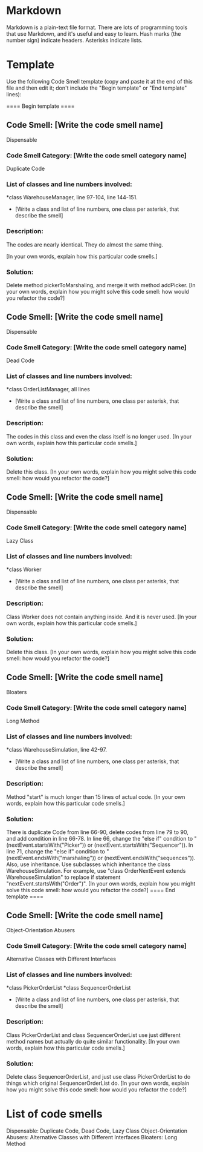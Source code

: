 # Markdown

Markdown is a plain-text file format. There are lots of programming tools that use Markdown, and it's useful and
easy to learn. Hash marks (the number sign) indicate headers. Asterisks indicate lists.

# Template

Use the following Code Smell template (copy and paste it at the end of this file and then edit it; don't include the "Begin template" or "End template" lines):

==== Begin template ====
## Code Smell: [Write the code smell name]
Dispensable
### Code Smell Category: [Write the code smell category name]
Duplicate Code
### List of classes and line numbers involved:
*class WarehouseManager, line 97-104, line 144-151.
* [Write a class and list of line numbers, one class per asterisk, that describe the smell]

### Description:
The codes are nearly identical. They do almost the same thing.

[In your own words, explain how this particular code smells.]

### Solution:
Delete method pickerToMarshaling, and merge it with method addPicker.
[In your own words, explain how you might solve this code smell:
how would you refactor the code?]

## Code Smell: [Write the code smell name]
Dispensable
### Code Smell Category: [Write the code smell category name]
Dead Code
### List of classes and line numbers involved:
*class OrderListManager, all lines
* [Write a class and list of line numbers, one class per asterisk, that describe the smell]

### Description:
The codes in this class and even the class itself is no longer used.
[In your own words, explain how this particular code smells.]

### Solution:
Delete this class.
[In your own words, explain how you might solve this code smell:
how would you refactor the code?]

## Code Smell: [Write the code smell name]
Dispensable
### Code Smell Category: [Write the code smell category name]
Lazy Class
### List of classes and line numbers involved:
*class Worker
* [Write a class and list of line numbers, one class per asterisk, that describe the smell]

### Description:
Class Worker does not contain anything inside. And it is never used.
[In your own words, explain how this particular code smells.]

### Solution:
Delete this class.
[In your own words, explain how you might solve this code smell:
how would you refactor the code?]

## Code Smell: [Write the code smell name]
Bloaters
### Code Smell Category: [Write the code smell category name]
Long Method
### List of classes and line numbers involved:
*class WarehouseSimulation, line 42-97.
* [Write a class and list of line numbers, one class per asterisk, that describe the smell]

### Description:
Method "start" is much longer than 15 lines of actual code.
[In your own words, explain how this particular code smells.]

### Solution:
There is duplicate Code from line 66-90, delete codes from line 79 to 90, and add condition in line 66-78. In line 66, 
change the "else if" condition to "(nextEvent.startsWith("Picker")) or (nextEvent.startsWith("Sequencer")). In line 71, 
change the "else if" condition to "(nextEvent.endsWith("marshaling")) or (nextEvent.endsWith("sequences")).
Also, use inheritance. Use subclasses which inheritance the class WarehouseSimulation. For example, use "class 
OrderNextEvent extends WarehouseSimulation" to replace if statement "nextEvent.startsWith("Order")".
[In your own words, explain how you might solve this code smell:
how would you refactor the code?]
==== End template ====

## Code Smell: [Write the code smell name]
Object-Orientation Abusers
### Code Smell Category: [Write the code smell category name]
Alternative Classes with Different Interfaces
### List of classes and line numbers involved:
*class PickerOrderList
*class SequencerOrderList
* [Write a class and list of line numbers, one class per asterisk, that describe the smell]

### Description:
Class PickerOrderList and class SequencerOrderList use just different method names but actually do quite similar 
functionality.
[In your own words, explain how this particular code smells.]

### Solution:
Delete class SequencerOrderList, and just use class PickerOrderList to do things which original SequencerOrderList do.
[In your own words, explain how you might solve this code smell:
how would you refactor the code?]
# List of code smells
Dispensable: Duplicate Code, Dead Code, Lazy Class
Object-Orientation Abusers: Alternative Classes with Different Interfaces
Bloaters: Long Method
